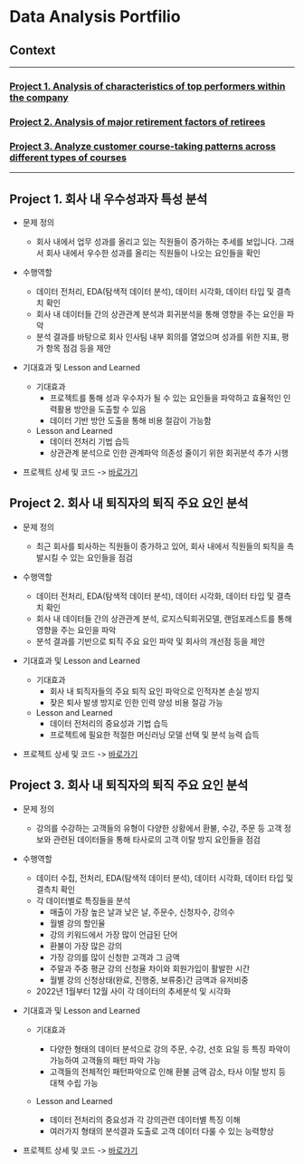 # Data Analysis Portfilio

## Context
-------------

### [Project 1. Analysis of characteristics of top performers within the company](https://github.com/Y-Junghye/Portfolio/tree/6532d92416509baf3d4cc25bdfaf45aa47d69bd6/Project%201.%20Top%20Performer%20Characteristics%20Analysis%20)
### [Project 2. Analysis of major retirement factors of retirees](https://github.com/Y-Junghye/Portfolio/tree/6532d92416509baf3d4cc25bdfaf45aa47d69bd6/Project%202.%20Retirement%20Factor%20Analysis)
### [Project 3. Analyze customer course-taking patterns across different types of courses](https://github.com/Y-Junghye/Portfolio/tree/807e1da60e6be1a5ecd6ca5ab9188c0c3b076841/Project%203.%20Analyze%20customer%20course-taking%20patterns%20across%20different%20types%20of%20courses)
-----------------------------------------
## Project 1. 회사 내 우수성과자 특성 분석

- 문제 정의
   - 회사 내에서 업무 성과를 올리고 있는 직원들이 증가하는 추세를 보입니다. 그래서 회사 내에서 우수한 성과를 올리는 직원들이 나오는 요인들을 확인

- 수행역할
   - 데이터 전처리, EDA(탐색적 데이터 분석), 데이터 시각화, 데이터 타입 및 결측치 확인
   - 회사 내 데이터들 간의 상관관계 분석과 회귀분석을 통해 영향을 주는 요인을 파악
   - 분석 결과를 바탕으로 회사 인사팀 내부 회의를 열었으며 성과를 위한 지표, 평가 항목 점검 등을 제안
 
- 기대효과 및 Lesson and Learned
  + 기대효과
    - 프로젝트를 통해 성과 우수자가 될 수 있는 요인들을 파악하고 효율적인 인력활용 방안을 도출할 수 있음
    - 데이터 기반 방안 도출을 통해 비용 절감이 가능함
  + Lesson and Learned
    - 데이터 전처리 기법 습득
    - 상관관계 분석으로 인한 관계파악 의존성 줄이기 위한 회귀분석 추가 시행 
   
* 프로젝트 상세 및 코드 -> [바로가기](https://github.com/Y-Junghye/Portfolio/tree/07de85e51e70c94b0877a8618322ad956e681100/Project%201.%20Top%20Performer%20Characteristics%20Analysis%20)

## Project 2. 회사 내 퇴직자의 퇴직 주요 요인 분석

- 문제 정의
   - 최근 회사를 퇴사하는 직원들이 증가하고 있어, 회사 내에서 직원들의 퇴직을 촉발시킬 수 있는 요인들을 점검

- 수행역할
   - 데이터 전처리, EDA(탐색적 데이터 분석), 데이터 시각화, 데이터 타입 및 결측치 확인
   - 회사 내 데이터들 간의 상관관계 분석, 로지스틱회귀모델, 랜덤포레스트를 통해 영향을 주는 요인을 파악
   - 분석 결과를 기반으로 퇴직 주요 요인 파악 및 회사의 개선점 등을 제안
 
- 기대효과 및 Lesson and Learned
  + 기대효과
    - 회사 내 퇴직자들의 주요 퇴직 요인 파악으로 인적자본 손실 방지
    - 잦은 퇴사 발생 방지로 인한 인력 양성 비용 절감 가능
  + Lesson and Learned
    - 데이터 전처리의 중요성과 기법 습득
    - 프로젝트에 필요한 적절한 머신러닝 모델 선택 및 분석 능력 습득 
   
 * 프로젝트 상세 및 코드 -> [바로가기](https://github.com/Y-Junghye/Portfolio/tree/7180929fdec338861d47b909825e3895c39c45eb/Project%202.%20Retirement%20Factor%20Analysis)

## Project 3. 회사 내 퇴직자의 퇴직 주요 요인 분석

- 문제 정의
   - 강의를 수강하는 고객들의 유형이 다양한 상황에서 환불, 수강, 주문 등 고객 정보와 관련된 데이터들을 통해 타사로의 고객 이탈 방지 요인들을 점검

- 수행역할
   - 데이터 수집, 전처리, EDA(탐색적 데이터 분석), 데이터 시각화, 데이터 타입 및 결측치 확인
   - 각 데이터별로 특징들을 분석
        - 매출이 가장 높은 날과 낮은 날, 주문수, 신청자수, 강의수
        - 월별 강의 할인율
        - 강의 키워드에서 가장 많이 언급된 단어
        - 환불이 가장 많은 강의
        - 가장 강의를 많이 신청한 고객과 그 금액
        - 주말과 주중 평균 강의 신청율 차이와 회원가입이 활발한 시간
        - 월별 강의 신청상태(완료, 진행중, 보류중)간 금액과 유저비중
   - 2022년 1월부터 12월 사이 각 데이터의 추세분석 및 시각화

- 기대효과 및 Lesson and Learned
  + 기대효과
    - 다양한 형태의 데이터 분석으로 강의 주문, 수강, 선호 요일 등 특징 파악이 가능하여 고객들의 패턴 파악 가능
    - 고객들의 전체적인 패턴파악으로 인해 환불 금액 감소, 타사 이탈 방지 등 대책 수립 가능

  + Lesson and Learned
    - 데이터 전처리의 중요성과 각 강의관련 데이터별 특징 이해
    - 여러가지 형태의 분석결과 도출로 고객 데이터 다룰 수 있는 능력향상

 * 프로젝트 상세 및 코드 -> [바로가기](https://github.com/Y-Junghye/Portfolio/tree/807e1da60e6be1a5ecd6ca5ab9188c0c3b076841/Project%203.%20Analyze%20customer%20course-taking%20patterns%20across%20different%20types%20of%20courses/2.%20Code)
